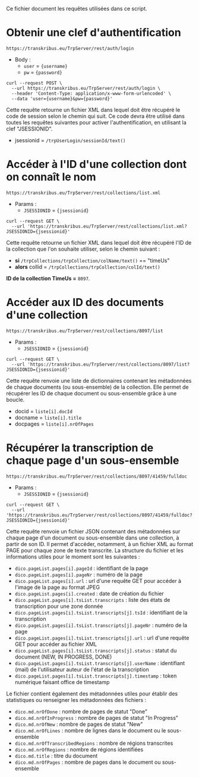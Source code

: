 Ce fichier document les requêtes utilisées dans ce script. 

# Obtenir une clef d'authentification

`https://transkribus.eu/TrpServer/rest/auth/login`
- Body :
	- `user` = `{username}`
	- `pw` = `{password}`

``` 
curl --request POST \
  --url https://transkribus.eu/TrpServer/rest/auth/login \
  --header 'Content-Type: application/x-www-form-urlencoded' \
  --data 'user={username}&pw={password}'
```

Cette requête retourne un fichier XML dans lequel doit être récupéré le code de session selon le chemin qui suit. Ce code devra être utilisé dans toutes les requêtes suivantes pour activer l'authentification, en utilisant la clef "JSESSIONID". 
- jsessionid = `/trpUserLogin/sessionId/text()`


# Accéder à l'ID d'une collection dont on connaît le nom
`https://transkribus.eu/TrpServer/rest/collections/list.xml`
- Params : 
	- `JSESSIONID` = `{jsessionid}`

``` 
curl --request GET \
  --url 'https://transkribus.eu/TrpServer/rest/collections/list.xml?JSESSIONID={jsessionid}'
```

Cette requête retourne un fichier XML dans lequel doit être récupéré l'ID de la collection que l'on souhaite utiliser, selon le chemin suivant : 
- **si** `/trpCollections/trpCollection/colName/text()` == "timeUs"
- **alors** collid = `/trpCollections/trpCollection/colId/text()`

**ID de la collection TimeUs =** `8097`.


# Accéder aux ID des documents d'une collection
`https://transkribus.eu/TrpServer/rest/collections/8097/list`
- Params :
	- `JSESSIONID` = `{jsessionid}`

```
curl --request GET \
  --url 'https://transkribus.eu/TrpServer/rest/collections/8097/list?JSESSIONID={jsessionid}'
```

Cette requête renvoie une liste de dictionnaires contenant les métadonnées de chaque documents (ou sous-ensemble) de la collection. Elle permet de récupérer les ID de chaque document ou sous-ensemble grâce à une boucle.
- docid = `liste[i].docId`
- docname = `liste[i].title`
- docpages = `liste[i].nrOfPages`


# Récupérer la transcription de chaque page d'un sous-ensemble
`https://transkribus.eu/TrpServer/rest/collections/8097/41459/fulldoc`
- Params :
	- `JSESSIONID` = `{jsessionid}`

```
curl --request GET \
  --url 'https://transkribus.eu/TrpServer/rest/collections/8097/41459/fulldoc?JSESSIONID={jsessionid}'
```

Cette requête renvoie un fichier JSON contenant des métadonnées sur chaque page d'un document ou sous-ensemble dans une collection, à partir de son ID. Il permet d'accéder, notamment, à un fichier XML au format PAGE pour chaque zone de texte transcrite. 
La structure du fichier et les informations utiles pour le moment sont les suivantes : 
- `dico.pageList.pages[i].pageId` : identifiant de la page
- `dico.pageList.pages[i].pageNr` : numéro de la page
- `dico.pageList.pages[i].url` : url d'une requête GET pour accéder à l'image de la page au format JPEG
- `dico.pageList.pages[i].created` : date de création du fichier
- `dico.pageList.pages[i].tsList.transcripts` : liste des états de transcription pour une zone donnée
- `dico.pageList.pages[i].tsList.transcripts[j].tsId` : identifiant de la transcription
- `dico.pageList.pages[i].tsList.transcripts[j].pageNr` : numéro de la page
- `dico.pageList.pages[i].tsList.transcripts[j].url` : url d'une requête GET pour accéder au fichier XML 
- `dico.pageList.pages[i].tsList.transcripts[j].status` : statut du document (NEW, IN PROGRESS, DONE)
- `dico.pageList.pages[i].tsList.transcripts[j].userName` : identifiant (mail) de l'utilisateur auteur de l'état de la transcription
- `dico.pageList.pages[i].tsList.transcripts[j].timestamp` : token numérique faisant office de timestamp

Le fichier contient également des métadonnées utiles pour établir des statistiques ou renseigner les métadonnées des fichiers : 
- `dico.md.nrOfDone` : nombre de pages de statut "Done"
- `dico.md.nrOfInProgress` : nombre de pages de statut "In Progress"
- `dico.md.nrOfNew` : nombre de pages de statut "New"
- `dico.md.nrOfLines` : nombre de lignes dans le document ou le sous-ensemble
- `dico.md.nrOfTranscribedRegions` : nombre de régions transcrites
- `dico.md.nrOfRegions` : nombre de régions identifiées
- `dico.md.title` : titre du document
- `dico.md.nrOfPages` : nombre de pages dans le document ou sous-ensemble

